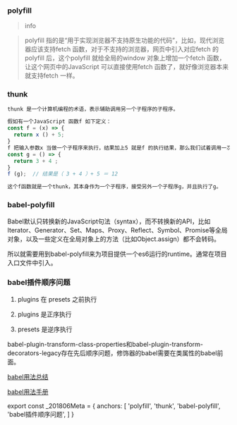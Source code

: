 ### polyfill

> info

> polyfill 指的是“用于实现浏览器不支持原生功能的代码”，比如，现代浏览器应该支持fetch 函数，对于不支持的浏览器，网页中引入对应fetch 的polyfill 后，这个polyfill 就给全局的window 对象上增加一个fetch 函数，让这个网页中的JavaScript 可以直接使用fetch 函数了，就好像浏览器本来就支持fetch 一样。

### thunk

```js
thunk 是一个计算机编程的术语，表示辅助调用另一个子程序的子程序。

假如有一个JavaScript 函数f 如下定义：
const f = (x) => {
  return x () + 5;
}
f 把输入参数x 当做一个子程序来执行，结果加上5 就是f 的执行结果，那么我们试着调用一次f
const g = () => {
  return 3 + 4 ;
}
f (g);  // 结果是（ 3 + 4 ）+ 5 ＝ 12

这个f函数就是一个thunk，其本身作为一个子程序，接受另外一个子程序g，并且执行了g。
```

### babel-polyfill

Babel默认只转换新的JavaScript句法（syntax），而不转换新的API，比如Iterator、Generator、Set、Maps、Proxy、Reflect、Symbol、Promise等全局对象，以及一些定义在全局对象上的方法（比如Object.assign）都不会转码。

所以就需要用到babel-polyfill来为项目提供一个es6运行的runtime。通常在项目入口文件中引入。

### babel插件顺序问题

1. plugins 在 presets 之前执行

1. plugins 是正序执行

1. presets 是逆序执行

babel-plugin-transform-class-properties和babel-plugin-transform-decorators-legacy存在先后顺序问题，修饰器的babel需要在类属性的babel前面。

[babel用法总结](https://github.com/wy-ei/notebook/issues/40)

[babel用法手册](https://github.com/jamiebuilds/babel-handbook/blob/master/translations/zh-Hans/user-handbook.md)

export const _201806Meta = {
  anchors: [
    'polyfill',
    'thunk',
    'babel-polyfill',
    'babel插件顺序问题',
  ]
}